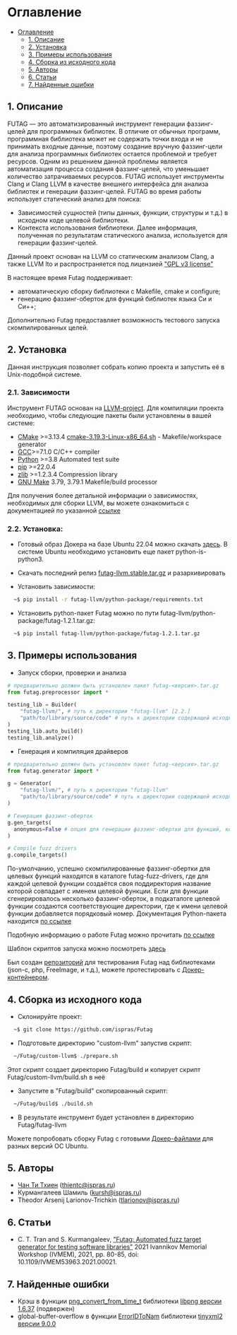 # Оглавление

- [Оглавление](#оглавление)
  - [1. Описание](#1-описание)
  - [2. Установка](#2-установка)
  - [3. Примеры использования](#3-примеры-использования)
  - [4. Сборка из исходного кода](#4-сборка-из-исходного-кода)
  - [5. Авторы](#5-авторы)
  - [6. Статьи](#6-статьи)
  - [7. Найденные ошибки](#7-найденные-ошибки)

## 1. Описание

FUTAG — это автоматизированный инструмент генерации фаззинг-целей для программных библиотек.
В отличие от обычных программ, программная библиотека может не содержать точки входа и не принимать входные данные, поэтому создание вручную фаззинг-цели для анализа программных библиотек остается проблемой и требует ресурсов. Одним из решением данной проблемы является автоматизация процесса создания фаззинг-целей, что уменьшает количество затрачиваемых ресурсов.
FUTAG использует инструменты Clang и Clang LLVM в качестве внешнего интерфейса для анализа библиотек и генерации фаззинг-целей.
FUTAG во время работы использует статический анализ для поиска:
- Зависимостей сущностей (типы данных, функции, структуры и т.д.) в исходном коде целевой библиотеки.
- Контекста использования библиотеки.
Далее информация, полученная по результатам статического анализа, используется для генерации фаззинг-целей.

Данный проект основан на LLVM со статическим анализом Clang, а также LLVM lto и распространяется под лицензией ["GPL v3 license"](https://llvm.org/docs/DeveloperPolicy.html#new-llvm-project-license-framework)

В настоящее время Futag поддерживает:
- автоматическую сборку библиотеки с Makefile, cmake и configure;
- генерацию фаззинг-оберток для функций библиотек языка Си и Си++;

Дополнительно Futag предоставляет возможность тестового запуска скомпилированных целей.

## 2. Установка

Данная инструкция позволяет собрать копию проекта и запустить её в Unix-подобной системе. 

### 2.1. Зависимости

Инструмент FUTAG основан на [LLVM-project](https://llvm.org/). Для компиляции проекта необходимо, чтобы следующие пакеты были установлены в вашей системе:

- [CMake](https://cmake.org/) >=3.13.4 [cmake-3.19.3-Linux-x86_64.sh](https://github.com/Kitware/CMake/releases/download/v3.19.3/cmake-3.19.3-Linux-x86_64.sh) - Makefile/workspace generator
- [GCC](https://gcc.gnu.org/)>=7.1.0 C/C++ compiler
- [Python](https://www.python.org/) >=3.8 Automated test suite
- [pip](https://pypi.org/project/pip/) >=22.0.4
- [zlib](http://zlib.net/) >=1.2.3.4 Compression library
- [GNU Make](http://savannah.gnu.org/projects/make) 3.79, 3.79.1 Makefile/build processor

Для получения более детальной информации о зависимостях, необходимых для сборки LLVM, вы можете ознакомиться с документацией по указанной [ссылке](https://llvm.org/docs/GettingStarted.html#requirements)

### 2.2. Установка:

- Готовый образ Докера на базе Ubuntu 22.04 можно скачать [здесь](https://github.com/thientc/Futag-tests/blob/a12b31facc01eb8053604a047a181bf72086d9fe/Docker/Ubuntu22.Dockerfile). В системе Ubuntu необходимо установить еще пакет python-is-python3.

- Скачать последний релиз [futag-llvm.stable.tar.gz](https://github.com/ispras/Futag/releases/download/stable/futag-llvm.stable.tar.xz) и разархивировать

- Установить зависимости: 
```bash
  ~$ pip install -r futag-llvm/python-package/requirements.txt
```

- Установить python-пакет Futag можно по пути futag-llvm/python-package/futag-1.2.1.tar.gz:
```bash
  ~$ pip install futag-llvm/python-package/futag-1.2.1.tar.gz
```

## 3. Примеры использования

- Запуск сборки, проверки и анализа

```python
# предварительно должен быть установлен пакет futag-<версия>.tar.gz
from futag.preprocessor import *

testing_lib = Builder(
    "futag-llvm/", # путь к директории "futag-llvm" [2.2.]
    "path/to/library/source/code" # путь к директории содержащей исходные кода исследуемого ПО
)
testing_lib.auto_build()
testing_lib.analyze()
```

- Генерация и компиляция драйверов

```python
# предварительно должен быть установлен пакет futag-<версия>.tar.gz
from futag.generator import *

g = Generator(
    "futag-llvm/", # путь к директории "futag-llvm"
    "path/to/library/source/code" # путь к директории содержащей исходные кода исследуемого ПО
)

# Генерация фаззинг-оберток 
g.gen_targets(
  anonymous=False # опция для генерации фаззинг-обертки для функций, которые не имеют публичный доступ
)

# Compile fuzz drivers
g.compile_targets()
```
По-умолчанию, успешно скомпилированные фаззинг-обертки для целевых функций находятся в каталоге futag-fuzz-drivers, где для каждой целевой функции создаётся своя поддиректория название которой совпадает с именем целевой функции. 
Если для функции сгенерировалось несколько фаззинг-оберток, в подкаталоге целевой функции создаются соответствующие директории, где к имени целевой функции добавляется порядковый номер.
Документация Python-пакета находится [по ссылке](https://github.com/ispras/Futag/tree/main/src/python/futag-package)

Подобную информацию о работе Futag можно прочитать [по ссылке](https://github.com/ispras/Futag/blob/main/How-to-work-with-Futag.md)

Шаблон скриптов запуска можно посмотреть [здесь](https://github.com/ispras/Futag/blob/main/src/python/template-script.py)

Был создан [репозиторий](https://github.com/thientc/Futag-tests) для тестирования Futag над библиотеками (json-c, php, FreeImage, и т.д.), можете протестировать с [Докер-контейнером](https://github.com/ispras/Futag/tree/main/product-tests/libraries-test).

## 4. Сборка из исходного кода

- Склонируйте проект:

```bash
  ~$ git clone https://github.com/ispras/Futag
```
- Подготовьте директорию "custom-llvm" запустив скрипт:
```bash
  ~/Futag/custom-llvm$ ./prepare.sh
```
Этот скрипт создает директорию Futag/build и копирует скрипт Futag/custom-llvm/build.sh в неё

- Запустите в "Futag/build" скопированный скрипт:

```bash
  ~/Futag/build$ ./build.sh
```

- В результате инструмент будет установлен в директорию Futag/futag-llvm

Можете попробовать сборку Futag с готовыми [Докер-файлами](https://github.com/ispras/Futag/tree/main/product-tests/build-test) для разных версий ОС Ubuntu.


## 5. Авторы

- [Чан Ти Тхиен](https://github.com/thientc/) (thientc@ispras.ru)
- Курмангалеев Шамиль (kursh@ispras.ru)
- Theodor Arsenij Larionov-Trichkin (tlarionov@ispras.ru)

## 6. Статьи

- C. T. Tran and S. Kurmangaleev, ["Futag: Automated fuzz target generator for testing software libraries"](https://ieeexplore.ieee.org/document/9693749) 2021 Ivannikov Memorial Workshop (IVMEM), 2021, pp. 80-85, doi: 10.1109/IVMEM53963.2021.00021.

## 7. Найденные ошибки

- Крэш в функции [png_convert_from_time_t](https://github.com/glennrp/libpng/issues/362) библиотеки [libpng версии 1.6.37](https://github.com/glennrp/libpng) (подвержен)
- global-buffer-overflow в функции  [ErrorIDToNam](https://github.com/leethomason/tinyxml2/issues/923) библиотеки [tinyxml2 версии 9.0.0](https://github.com/leethomason/tinyxml2/releases/tag/9.0.0) 
